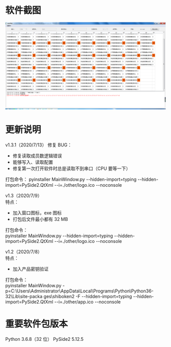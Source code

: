 # 软件截图
![image](https://github.com/jelly-lemon/contrl_sys_ui/blob/UseTableView/img/%E4%B8%BB%E7%95%8C%E9%9D%A2.png)

# 更新说明
v1.3.1（2020/7/13）
修复 BUG：
- 修复读取成员数逻辑错误
- 能够写入、读取配置
- 修复第一次打开软件时总是读取不到串口（CPU 要等一下）

打包命令：
pyinstaller MainWindow.py  --hidden-import=typing --hidden-import=PySide2.QtXml --i=./other/logo.ico --noconsole

v1.3（2020/7/9）   
特点：  
- 加入窗口图标，exe 图标
- 打包后文件最小都有 32 MB
   
打包命令：    
pyinstaller MainWindow.py  --hidden-import=typing --hidden-import=PySide2.QtXml --i=./other/logo.ico --noconsole

v1.2（2020/7/8）   
特点：  
- 加入产品密钥验证

打包命令：   
pyinstaller MainWindow.py -p=C:\Users\Administrator\AppData\Local\Programs\Python\Python36-32\Lib\site-packa
ges\shiboken2 -F  --hidden-import=typing --hidden-import=PySide2.QtXml --i=./other/app.ico --noconsole

# 重要软件包版本
Python         3.6.8（32 位）
PySide2        5.12.5

